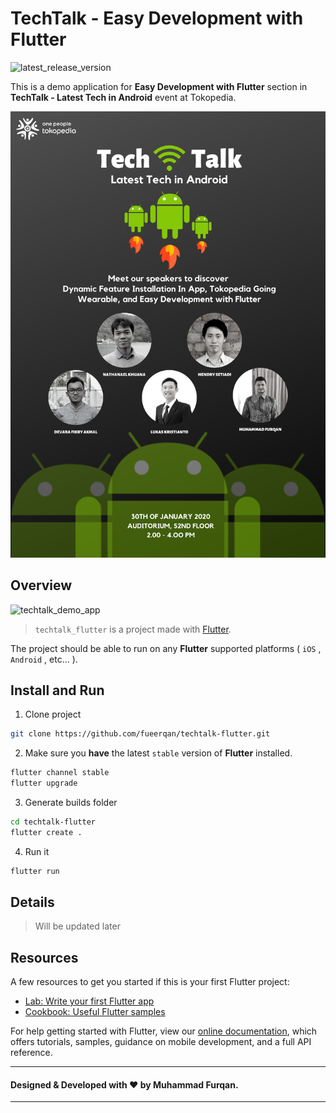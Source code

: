 # TechTalk - Easy Development with Flutter
![latest_release_version][]

This is a demo application for **Easy Development with Flutter** section in **TechTalk - Latest Tech in Android** event at Tokopedia.

![banner] 

## Overview
 ![techtalk_demo_app]
> `techtalk_flutter` is a project made with [Flutter][flutter_dev].

The project should be able to run on any **Flutter** supported platforms ( `iOS` , `Android` , etc... ).

## Install and Run
1. Clone project
``` bash
git clone https://github.com/fueerqan/techtalk-flutter.git
```
2. Make sure you  **have** the latest `stable` version of **Flutter** installed.
``` bash
flutter channel stable
flutter upgrade
```
3. Generate builds folder
```bash
cd techtalk-flutter
flutter create .
```
4. Run it
```bash
flutter run
```

## Details
> Will be updated later

## Resources
A few resources to get you started if this is your first Flutter project:

- [Lab: Write your first Flutter app][flutter_first_app]
- [Cookbook: Useful Flutter samples][flutter_cookbook]

For help getting started with Flutter, view our [online documentation][flutter_docs], which offers tutorials, samples, guidance on mobile development, and a full API reference.

---
#### Designed & Developed with ❤️ by Muhammad Furqan.
---
[latest_release_version]: https://img.shields.io/github/v/release/fueerqan/techtalk-flutter
[banner]: https://github.com/fueerqan/techtalk-flutter/blob/master/assets/images/banner.png?raw=true
[techtalk_demo_app]: https://github.com/fueerqan/techtalk-flutter/blob/master/assets/images/techtalk_demo_app.gif?raw=true

[flutter_dev]: https://flutter.dev
[flutter_docs]: https://flutter.dev/docs
[flutter_first_app]: https://flutter.dev/docs/get-started/codelab
[flutter_cookbook]: https://flutter.dev/docs/cookbook
